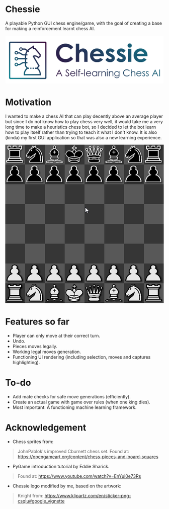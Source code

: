 # Chessie
A playable Python GUI chess engine/game, with the goal of creating a base for making a reinforcement learnt chess AI.

![Banner](sprites/icons/chessie_banner.jpg?raw=true "Chessie.")

# Motivation
I wanted to make a chess AI that can play decently above an average player but since I do not know how to play chess very well, it would take me a very long time to make a heuristics chess bot, so I decided to let the bot learn how to play itself rather than trying to teach it what I don't know.
It is also (kinda) my first GUI application so that was also a new learning experience.

![](misc/demo_1.gif)

# Features so far
* Player can only move at their correct turn.
* Undo.
* Pieces moves legally.
* Working legal moves generation.
* Functioning UI rendering (including selection, moves and captures highlighting).

# To-do
* Add mate checks for safe move generations (efficiently).
* Create an actual game with game over rules (when one king dies).
* Most important: A functioning machine learning framework.

# Acknowledgement
* Chess sprites from: 
> JohnPablok's improved Cburnett chess set.
> Found at: https://opengameart.org/content/chess-pieces-and-board-squares

* PyGame introduction tutorial by Eddie Sharick.
> Found at: https://www.youtube.com/watch?v=EnYui0e73Rs

* Chessie logo modified by me, based on the artwork:
> Knight from: https://www.klipartz.com/en/sticker-png-csqlu#google_vignette

